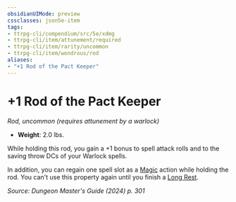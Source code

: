 ```yaml
---
obsidianUIMode: preview
cssclasses: json5e-item
tags:
- ttrpg-cli/compendium/src/5e/xdmg
- ttrpg-cli/item/attunement/required
- ttrpg-cli/item/rarity/uncommon
- ttrpg-cli/item/wondrous/rod
aliases: 
- "+1 Rod of the Pact Keeper"
---
```

# +1 Rod of the Pact Keeper
*Rod, uncommon (requires attunement by a warlock)*  


- **Weight**: 2.0 lbs.

While holding this rod, you gain a +1 bonus to spell attack rolls and to the saving throw DCs of your Warlock spells.

In addition, you can regain one spell slot as a [Magic](Інструменти%20ДМ/CLI/rules/actions.md#Magic) action while holding the rod. You can't use this property again until you finish a [Long Rest](Інструменти%20ДМ/CLI/rules/variant-rules/long-rest-xphb.md).

*Source: Dungeon Master's Guide (2024) p. 301*
